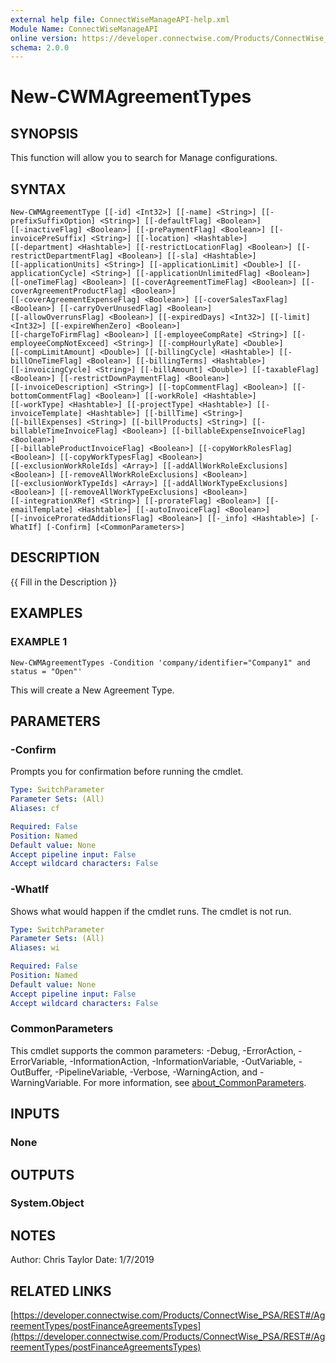 ```yaml
---
external help file: ConnectWiseManageAPI-help.xml
Module Name: ConnectWiseManageAPI
online version: https://developer.connectwise.com/Products/ConnectWise_PSA/REST#/AgreementTypes/postFinanceAgreementsTypes
schema: 2.0.0
---
```


# New-CWMAgreementTypes

## SYNOPSIS
This function will allow you to search for Manage configurations.

## SYNTAX

```
New-CWMAgreementType [[-id] <Int32>] [[-name] <String>] [[-prefixSuffixOption] <String>] [[-defaultFlag] <Boolean>] 
[[-inactiveFlag] <Boolean>] [[-prePaymentFlag] <Boolean>] [[-invoicePreSuffix] <String>] [[-location] <Hashtable>] 
[[-department] <Hashtable>] [[-restrictLocationFlag] <Boolean>] [[-restrictDepartmentFlag] <Boolean>] [[-sla] <Hashtable>] 
[[-applicationUnits] <String>] [[-applicationLimit] <Double>] [[-applicationCycle] <String>] [[-applicationUnlimitedFlag] <Boolean>] 
[[-oneTimeFlag] <Boolean>] [[-coverAgreementTimeFlag] <Boolean>] [[-coverAgreementProductFlag] <Boolean>] 
[[-coverAgreementExpenseFlag] <Boolean>] [[-coverSalesTaxFlag] <Boolean>] [[-carryOverUnusedFlag] <Boolean>] 
[[-allowOverrunsFlag] <Boolean>] [[-expiredDays] <Int32>] [[-limit] <Int32>] [[-expireWhenZero] <Boolean>] 
[[-chargeToFirmFlag] <Boolean>] [[-employeeCompRate] <String>] [[-employeeCompNotExceed] <String>] [[-compHourlyRate] <Double>] 
[[-compLimitAmount] <Double>] [[-billingCycle] <Hashtable>] [[-billOneTimeFlag] <Boolean>] [[-billingTerms] <Hashtable>] 
[[-invoicingCycle] <String>] [[-billAmount] <Double>] [[-taxableFlag] <Boolean>] [[-restrictDownPaymentFlag] <Boolean>] 
[[-invoiceDescription] <String>] [[-topCommentFlag] <Boolean>] [[-bottomCommentFlag] <Boolean>] [[-workRole] <Hashtable>] 
[[-workType] <Hashtable>] [[-projectType] <Hashtable>] [[-invoiceTemplate] <Hashtable>] [[-billTime] <String>] 
[[-billExpenses] <String>] [[-billProducts] <String>] [[-billableTimeInvoiceFlag] <Boolean>] [[-billableExpenseInvoiceFlag] <Boolean>] 
[[-billableProductInvoiceFlag] <Boolean>] [[-copyWorkRolesFlag] <Boolean>] [[-copyWorkTypesFlag] <Boolean>] 
[[-exclusionWorkRoleIds] <Array>] [[-addAllWorkRoleExclusions] <Boolean>] [[-removeAllWorkRoleExclusions] <Boolean>] 
[[-exclusionWorkTypeIds] <Array>] [[-addAllWorkTypeExclusions] <Boolean>] [[-removeAllWorkTypeExclusions] <Boolean>] 
[[-integrationXRef] <String>] [[-prorateFlag] <Boolean>] [[-emailTemplate] <Hashtable>] [[-autoInvoiceFlag] <Boolean>] 
[[-invoiceProratedAdditionsFlag] <Boolean>] [[-_info] <Hashtable>] [-WhatIf] [-Confirm] [<CommonParameters>]
```

## DESCRIPTION
{{ Fill in the Description }}

## EXAMPLES

### EXAMPLE 1
```
New-CWMAgreementTypes -Condition 'company/identifier="Company1" and status = "Open"'
```

This will create a New Agreement Type.

## PARAMETERS

### -Confirm
Prompts you for confirmation before running the cmdlet.

```yaml
Type: SwitchParameter
Parameter Sets: (All)
Aliases: cf

Required: False
Position: Named
Default value: None
Accept pipeline input: False
Accept wildcard characters: False
```

### -WhatIf
Shows what would happen if the cmdlet runs. The cmdlet is not run.

```yaml
Type: SwitchParameter
Parameter Sets: (All)
Aliases: wi

Required: False
Position: Named
Default value: None
Accept pipeline input: False
Accept wildcard characters: False
```

### CommonParameters
This cmdlet supports the common parameters: -Debug, -ErrorAction, -ErrorVariable, -InformationAction, -InformationVariable, -OutVariable, -OutBuffer, -PipelineVariable, -Verbose, -WarningAction, and -WarningVariable. For more information, see [about_CommonParameters](http://go.microsoft.com/fwlink/?LinkID=113216).

## INPUTS

### None
## OUTPUTS

### System.Object
## NOTES
Author: Chris Taylor Date: 1/7/2019

## RELATED LINKS
[https://developer.connectwise.com/Products/ConnectWise_PSA/REST#/AgreementTypes/postFinanceAgreementsTypes](https://developer.connectwise.com/Products/ConnectWise_PSA/REST#/AgreementTypes/postFinanceAgreementsTypes)